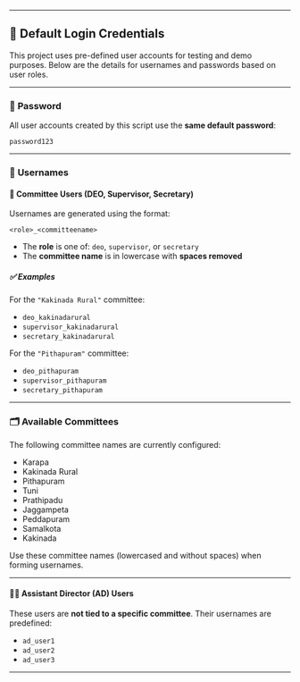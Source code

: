 
---

## 🔐 Default Login Credentials

This project uses pre-defined user accounts for testing and demo purposes. Below are the details for usernames and passwords based on user roles.

---

### 🔑 **Password**

All user accounts created by this script use the **same default password**:

```
password123
```

---

### 👤 **Usernames**

#### 📌 Committee Users (DEO, Supervisor, Secretary)

Usernames are generated using the format:

```
<role>_<committeename>
```

* The **role** is one of: `deo`, `supervisor`, or `secretary`
* The **committee name** is in lowercase with **spaces removed**

##### ✅ Examples

For the `"Kakinada Rural"` committee:

* `deo_kakinadarural`
* `supervisor_kakinadarural`
* `secretary_kakinadarural`

For the `"Pithapuram"` committee:

* `deo_pithapuram`
* `supervisor_pithapuram`
* `secretary_pithapuram`

---

### 🗂️ Available Committees

The following committee names are currently configured:

* Karapa
* Kakinada Rural
* Pithapuram
* Tuni
* Prathipadu
* Jaggampeta
* Peddapuram
* Samalkota
* Kakinada

Use these committee names (lowercased and without spaces) when forming usernames.

---

#### 🧑‍💼 Assistant Director (AD) Users

These users are **not tied to a specific committee**. Their usernames are predefined:

* `ad_user1`
* `ad_user2`
* `ad_user3`

---


